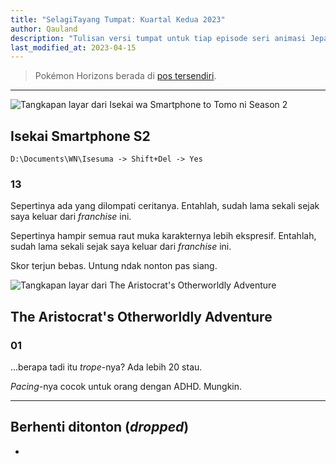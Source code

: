 ```yaml
---
title: "SelagiTayang Tumpat: Kuartal Kedua 2023"
author: Qauland
description: "Tulisan versi tumpat untuk tiap episode seri animasi Jepang yang tayang di kuartal kedua 2023."
last_modified_at: 2023-04-15
---
```


> Pokémon Horizons berada di [pos tersendiri](../stt-pok%C3%A9mon-horizons/).

---

![Tangkapan layar dari Isekai wa Smartphone to Tomo ni Season 2](https://i.postimg.cc/NjbJSzJS/202304-ism.jpg)

## Isekai Smartphone S2

`D:\Documents\WN\Isesuma -> Shift+Del -> Yes`

### 13

Sepertinya ada yang dilompati ceritanya. Entahlah, sudah lama sekali sejak saya keluar dari *franchise* ini.

Sepertinya hampir semua raut muka karakternya lebih ekspresif. Entahlah, sudah lama sekali sejak saya keluar dari *franchise* ini.

Skor terjun bebas. Untung ndak nonton pas siang.

![Tangkapan layar dari The Aristocrat's Otherworldly Adventure](https://i.postimg.cc/Sxm1Zhrc/202304-tkz.jpg)

## The Aristocrat's Otherworldly Adventure

### 01

...berapa tadi itu *trope*-nya? Ada lebih 20 stau.

*Pacing*-nya cocok untuk orang dengan ADHD. Mungkin.

---

## Berhenti ditonton (*dropped*)

-